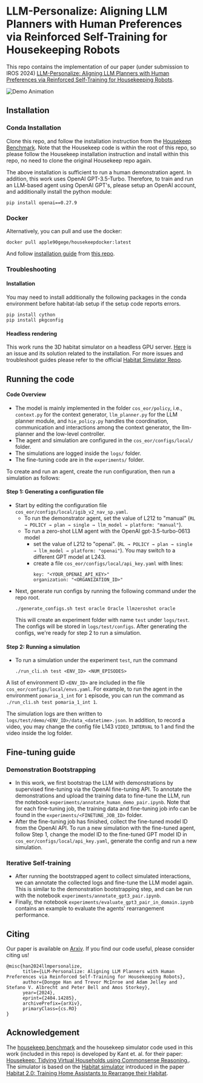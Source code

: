 # LLM-Personalize: Aligning LLM Planners with Human Preferences via Reinforced Self-Training for Housekeeping Robots

This repo contains the implementation of our paper (under submission to IROS 2024) [LLM-Personalize: Aligning LLM Planners with Human Preferences via Reinforced Self-Training for Housekeeping Robots](https://donggehan.github.io/projectllmpersonalize/).

![Demo Animation](images/iros_demo.gif)



## Installation

### Conda Installation
Clone this repo, and follow the installation instruction from the [Housekeep Benchmark](https://github.com/yashkant/housekeep). Note that the Housekeep code is within the root of this repo, so please follow the Housekeep installation instruction and install within this repo, no need to clone the original Housekeep repo again.

The above installation is sufficient to run a human demonstration agent.
In addition, this work uses OpenAI GPT-3.5-Turbo. Therefore, to train and run an LLM-based agent using OpenAI GPT's, please setup an OpenAI account, and additionally install the python module:
``` 
pip install openai==0.27.9
```

### Docker
Alternatively, you can pull and use the docker: 
```
docker pull apple90gege/housekeepdocker:latest
```
And follow [installation guide](https://github.com/donggehan/habitatDockerBuilder/blob/master/installationGuides/housekeep_installation_guide_with_manual_habitat_docker.md) from [this repo](https://github.com/donggehan/habitatDockerBuilder).


### Troubleshooting 

#### Installation
You may need to install additionally the following packages in the conda environment before habitat-lab setup if the setup code reports errors.
```
pip install cython
pip install pkgconfig
``` 

#### Headless rendering
This work runs the 3D habitat simulator on a headless GPU server. [Here](https://github.com/donggehan/eidf-epcc-cluster/blob/troubleshooting/troubleshooting-guides/headless_rendering_EGL_trouble_shoot.md) is an issue and its solution related to the installation. For more issues and troubleshoot guides please refer to the official [Habitat Simulator Repo](https://github.com/facebookresearch/habitat-sim).

## Running the code

#### Code Overview
- The model is mainly implemented in the folder ```cos_eor/policy```, i.e., ```context.py``` for the context generator, ```llm_planner.py``` for the LLM planner module, and ```hie_policy.py``` handles the coordination, communication and interactions among the context generator, the llm-planner and the low-level controller.
- The agent and simulation are configured in the ```cos_eor/configs/local/``` folder.
- The simulations are logged inside the ```logs/``` folder.
- The fine-tuning code are in the ```experiments/``` folder.

To create and run an agent, create the run configuration, then run a simulation as follows:
#### Step 1: Generating a configuration file
- Start by editing the configuration file ```cos_eor/configs/local/igib_v2_nav_sp.yaml```. 
  - To run the demonstrator agent, set the value of L212 to "manual" (```RL → POLICY → plan → single → llm_model → platform: "manual"```).
  - To run a zero-shot LLM agent with the OpenAI gpt-3.5-turbo-0613 model
    - set the value of L212 to "openai". (```RL → POLICY → plan → single → llm_model → platform: "openai"```). You may switch to a different GPT model at L243.
    - create a file ```cos_eor/configs/local/api_key.yaml``` with lines:
      ```
      key: "<YOUR_OPENAI_API_KEY>"
      organization: "<ORGANIZATION_ID>"
      ```
- Next, generate run configs by running the following command under the repo root.  
  ```
  ./generate_configs.sh test oracle Oracle llmzeroshot oracle
  ```
  This will create an experiment folder with name ```test``` under ```logs/test```. The configs will be stored in ```logs/test/configs```. After generating the configs, we're ready for step 2 to run a simulation.

#### Step 2: Running a simulation
- To run a simulation under the experiment ```test```, run the command 
  ```
  ./run_cli.sh test <ENV_ID> <NUM_EPISODES>
  ```
A list of environment ID ```<ENV_ID>``` are included in the file ```cos_eor/configs/local/envs.yaml```. For example, to run the agent in the environment ```pomaria_1_int``` for ```1``` episode, you can run the command as ```./run_cli.sh test pomaria_1_int 1```.

The simulation logs are then written to ```logs/test/demo/<ENV_ID>/data_<datetime>.json```. In addition, to record a video, you may change the config file L143 ```VIDEO_INTERVAL``` to 1 and find the video inside the log folder.

## Fine-tuning guide

### Demonstration Bootstrapping
- In this work, we first bootstrap the LLM with demonstrations by supervised fine-tuning via the OpenAI fine-tuning API. To annotate the demonstrations and upload the training data to fine-tune the LLM, run the notebook ```experiments/annotate_human_demo_pair.ipynb```. Note that for each fine-tuning job, the training data and fine-tuning job info can be found in the ```experiments/<FINETUNE_JOB_ID>``` folder.
- After the fine-tuning job has finished, collect the fine-tuned model ID from the OpenAI API. To run a new simulation with the fine-tuned agent, follow Step 1, change the model ID to the fine-tuned GPT model ID in ```cos_eor/configs/local/api_key.yaml```, generate the config and run a new simulation.


### Iterative Self-training
- After running the bootstrapped agent to collect simulated interactions, we can annotate the collected logs and fine-tune the LLM model again. This is similar to the demonstration bootstrapping step, and can be run with the notebook ```experiments/annotate_gpt3_pair.ipynb```.
- Finally, the notebook ```experiments/evaluate_gpt3_pair_in_domain.ipynb``` contains an example to evaluate the agents' rearrangement performance.


## Citing

Our paper is available on [Arxiv](https://arxiv.org/abs/2404.14285). If you find our code useful, please consider citing us!
```
@misc{han2024llmpersonalize,
      title={LLM-Personalize: Aligning LLM Planners with Human Preferences via Reinforced Self-Training for Housekeeping Robots}, 
      author={Dongge Han and Trevor McInroe and Adam Jelley and Stefano V. Albrecht and Peter Bell and Amos Storkey},
      year={2024},
      eprint={2404.14285},
      archivePrefix={arXiv},
      primaryClass={cs.RO}
}
```


## Acknowledgement
The [housekeep benchmark](https://yashkant.github.io/housekeep/) and the housekeep simulator code used in this work (included in this repo) is developed by Kant et. al. for their paper: [Housekeep: Tidying Virtual Households using Commonsense Reasoning.](https://arxiv.org/abs/2205.10712). The simulator is based on the [Habitat simulator](https://github.com/facebookresearch/habitat-sim) introduced in the paper [Habitat 2.0: Training Home Assistants to Rearrange their Habitat](https://arxiv.org/abs/2106.14405).
